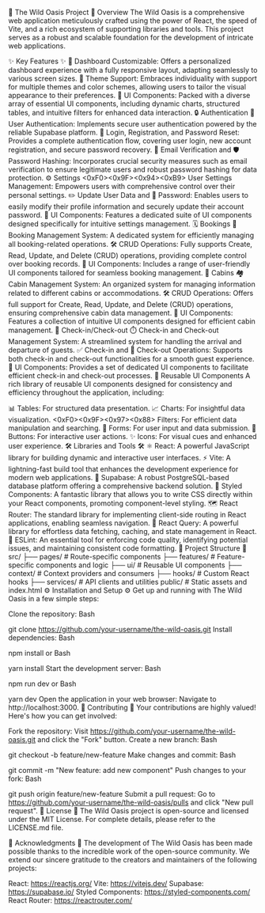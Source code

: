 🌿 The Wild Oasis Project 🌿
Overview
The Wild Oasis is a comprehensive web application meticulously crafted using the power of React, the speed of Vite, and a rich ecosystem of supporting libraries and tools. This project serves as a robust and scalable foundation for the development of intricate web applications.

✨ Key Features ✨
🧭 Dashboard
Customizable: Offers a personalized dashboard experience with a fully responsive layout, adapting seamlessly to various screen sizes.
🎨 Theme Support: Embraces individuality with support for multiple themes and color schemes, allowing users to tailor the visual appearance to their preferences.
🧩 UI Components: Packed with a diverse array of essential UI components, including dynamic charts, structured tables, and intuitive filters for enhanced data interaction.
🔒 Authentication
👤 User Authentication: Implements secure user authentication powered by the reliable Supabase platform.
🔑 Login, Registration, and Password Reset: Provides a complete authentication flow, covering user login, new account registration, and secure password recovery.
📧 Email Verification and 🛡️ Password Hashing: Incorporates crucial security measures such as email verification to ensure legitimate users and robust password hashing for data protection.
⚙️ Settings
&lt;0xF0>&lt;0x9F>&lt;0x94>&lt;0xB9> User Settings Management: Empowers users with comprehensive control over their personal settings.
✏️ Update User Data and 🔄 Password: Enables users to easily modify their profile information and securely update their account password.
🧩 UI Components: Features a dedicated suite of UI components designed specifically for intuitive settings management.
🗓️ Bookings
🏢 Booking Management System: A dedicated system for efficiently managing all booking-related operations.
🛠️ CRUD Operations: Fully supports Create, Read, Update, and Delete (CRUD) operations, providing complete control over booking records.
🧩 UI Components: Includes a range of user-friendly UI components tailored for seamless booking management.
🏡 Cabins
🏘️ Cabin Management System: An organized system for managing information related to different cabins or accommodations.
🛠️ CRUD Operations: Offers full support for Create, Read, Update, and Delete (CRUD) operations, ensuring comprehensive cabin data management.
🧩 UI Components: Features a collection of intuitive UI components designed for efficient cabin management.
🚪 Check-in/Check-out
⏱️ Check-in and Check-out Management System: A streamlined system for handling the arrival and departure of guests.
✅ Check-in and 🚪 Check-out Operations: Supports both check-in and check-out functionalities for a smooth guest experience.
🧩 UI Components: Provides a set of dedicated UI components to facilitate efficient check-in and check-out processes.
🧩 Reusable UI Components
A rich library of reusable UI components designed for consistency and efficiency throughout the application, including:

📊 Tables: For structured data presentation.
📈 Charts: For insightful data visualization.
&lt;0xF0>&lt;0x9F>&lt;0x97>&lt;0x88> Filters: For efficient data manipulation and searching.
📝 Forms: For user input and data submission.
🔘 Buttons: For interactive user actions.
✨ Icons: For visual cues and enhanced user experience.
🛠️ Libraries and Tools 🛠️
⚛️ React: A powerful JavaScript library for building dynamic and interactive user interfaces.
⚡ Vite: A lightning-fast build tool that enhances the development experience for modern web applications.
🐘 Supabase: A robust PostgreSQL-based database platform offering a comprehensive backend solution.
💅 Styled Components: A fantastic library that allows you to write CSS directly within your React components, promoting component-level styling.
🗺️ React Router: The standard library for implementing client-side routing in React applications, enabling seamless navigation.
📡 React Query: A powerful library for effortless data fetching, caching, and state management in React.
🧹 ESLint: An essential tool for enforcing code quality, identifying potential issues, and maintaining consistent code formatting.
📂 Project Structure 📂
src/
├── pages/ # Route-specific components
├── features/ # Feature-specific components and logic
├── ui/ # Reusable UI components
├── context/ # Context providers and consumers
├── hooks/ # Custom React hooks
├── services/ # API clients and utilities
public/ # Static assets and index.html
⚙️ Installation and Setup ⚙️
Get up and running with The Wild Oasis in a few simple steps:

Clone the repository:
Bash

git clone https://github.com/your-username/the-wild-oasis.git
Install dependencies:
Bash

npm install
or
Bash

yarn install
Start the development server:
Bash

npm run dev
or
Bash

yarn dev
Open the application in your web browser: Navigate to http://localhost:3000.
🤝 Contributing 🤝
Your contributions are highly valued! Here's how you can get involved:

Fork the repository: Visit https://github.com/your-username/the-wild-oasis.git and click the "Fork" button.
Create a new branch:
Bash

git checkout -b feature/new-feature
Make changes and commit:
Bash

git commit -m "New feature: add new component"
Push changes to your fork:
Bash

git push origin feature/new-feature
Submit a pull request: Go to https://github.com/your-username/the-wild-oasis/pulls and click "New pull request".
📜 License 📜
The Wild Oasis project is open-source and licensed under the MIT License. For complete details, please refer to the LICENSE.md file.

🙏 Acknowledgments 🙏
The development of The Wild Oasis has been made possible thanks to the incredible work of the open-source community. We extend our sincere gratitude to the creators and maintainers of the following projects:

React: https://reactjs.org/
Vite: https://vitejs.dev/
Supabase: https://supabase.io/
Styled Components: https://styled-components.com/
React Router: https://reactrouter.com/
